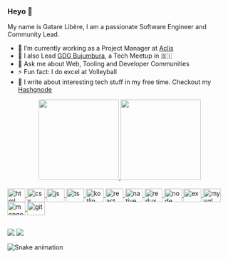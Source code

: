 ### Heyo 👋   
My name is Gatare Libère, I am a passionate Software Engineer and Community Lead.

- 🔭 I’m currently working as a Project Manager at [Aclis](https://aclis.africa)
- 🌱  I also Lead [GDG Bujumbura](https://gdg.community.dev/gdg-bujumbura/), a Tech Meetup in 🇧🇮  
- 💬 Ask me about Web, Tooling and Developer Communities    
- ⚡ Fun fact: I do excel at Volleyball
- 📙 I write about interesting tech stuff in my free time. Checkout my [Hashgnode](https://gatare.hashnode.dev)

<div align="center">
  <a href="https://github.com/gatarelib">
  <img height="180em" src="https://github-readme-stats.vercel.app/api?username=garaelib&show_icons=true&theme=dark&include_all_commits=true&count_private=true" />
  <img height="180em" src="https://github-readme-stats.vercel.app/api/top-langs/?username=gatarelib&layout=compact&langs_count=7&theme=dark" />
</div>

<div style="display: inline_block"><br>
  <img align="center" alt="html" height="30" width="40" src="https://cdn.jsdelivr.net/gh/devicons/devicon/icons/html5/html5-original.svg" />
  <img align="center" alt="css" height="30" width="40" src="https://cdn.jsdelivr.net/gh/devicons/devicon/icons/css3/css3-original.svg" />
  <img align="center" alt="js" height="30" width="40" src="https://cdn.jsdelivr.net/gh/devicons/devicon/icons/javascript/javascript-original.svg" />
  <img align="center" alt="ts" height="30" width="40" src="https://cdn.jsdelivr.net/gh/devicons/devicon/icons/typescript/typescript-original.svg" />  
  <img align="center" alt="kotlin" height="30" width="40" src="https://cdn.jsdelivr.net/gh/devicons/devicon/icons/kotlin/kotlin-original.svg" />
  <img align="center" alt="react" height="30" width="40" src="https://cdn.jsdelivr.net/gh/devicons/devicon/icons/react/react-original-wordmark.svg" />
  <img align="center" alt="native" height="30" width="40" src="https://cdn.jsdelivr.net/gh/devicons/devicon/icons/react/react-original.svg" />
  <img align="center" alt="redux" height="30" width="40" src="https://cdn.jsdelivr.net/gh/devicons/devicon/icons/redux/redux-original.svg" />    
  <img align="center" alt="node" height="30" width="40" src="https://cdn.jsdelivr.net/gh/devicons/devicon/icons/nodejs/nodejs-original.svg" />
  <img align="center" alt="ex" height="30" width="40" src="https://cdn.jsdelivr.net/gh/devicons/devicon/icons/express/express-original.svg" />
  <img align="center" alt="mysql" height="30" width="40" src="https://cdn.jsdelivr.net/gh/devicons/devicon/icons/mysql/mysql-original.svg" />
  <img align="center" alt="mongo" height="30" width="40" src="https://cdn.jsdelivr.net/gh/devicons/devicon/icons/mongodb/mongodb-original.svg" />
  <img align="center" alt="git" height="30" width="40" src="https://cdn.jsdelivr.net/gh/devicons/devicon/icons/git/git-original.svg" />       
</div>

##
 
<div>
  <a href="https://www.linkedin.com/in/gatarelib"><img src="https://img.shields.io/badge/linkedin-%230077B5.svg?style=for-the-badge&logo=linkedin&logoColor=white"></a>
  <a href="mailto:leowamudev@gmail.com"><img src="https://img.shields.io/badge/Gmail-D14836?style=for-the-badge&logo=gmail&logoColor=white"></a>
</div>

 ![Snake animation](https://github.com/gatarelib/gatarelib/blob/output/github-contribution-grid-snake.svg)
